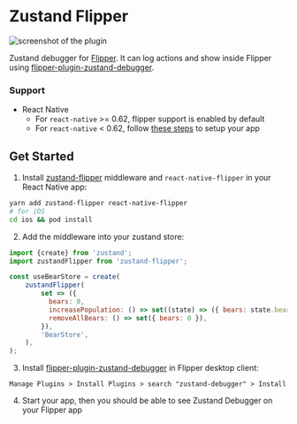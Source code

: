 # Zustand Flipper

![screenshot of the plugin](https://i.imgur.com/cBT3cOX_d.webp?maxwidth=1520&fidelity=grand)

Zustand debugger for [Flipper](https://fbflipper.com/). It can log actions and show inside Flipper using [flipper-plugin-zustand-debugger](https://www.npmjs.com/package/flipper-plugin-zustand-debugger).

### Support

- React Native
    - For `react-native` >= 0.62, flipper support is enabled by default
    - For `react-native` < 0.62, follow [these steps](https://fbflipper.com/docs/getting-started/react-native.html#manual-setup) to setup your app

## Get Started

1. Install [zustand-flipper](https://github.com/levancam610/zustand-flipper) middleware and `react-native-flipper` in your React Native app:

```bash
yarn add zustand-flipper react-native-flipper
# for iOS
cd ios && pod install
```

2. Add the middleware into your zustand store:

```javascript
import {create} from 'zustand';
import zustandFlipper from 'zustand-flipper';

const useBearStore = create(
    zustandFlipper(
        set => ({
          bears: 0,
          increasePopulation: () => set((state) => ({ bears: state.bears + 1 })),
          removeAllBears: () => set({ bears: 0 }),
        }),
        'BearStore',
    ),
);
```


3. Install [flipper-plugin-zustand-debugger](https://www.npmjs.com/package/flipper-plugin-zustand-debugger) in Flipper desktop client:

```
Manage Plugins > Install Plugins > search "zustand-debugger" > Install
```

4. Start your app, then you should be able to see Zustand Debugger on your Flipper app
